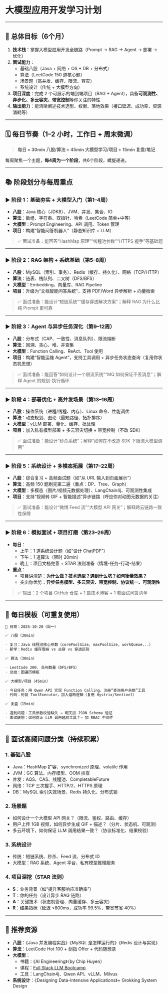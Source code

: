 # 大模型应用开发学习计划

***

## 🎯 总体目标（6个月）

1. **技术栈**：掌握大模型应用开发全链路（Prompt → RAG → Agent → 部署 → 优化）
2. **面试能力**：
   * 基础八股（Java + 网络 + OS + DB + 分布式）
   * 算法（LeetCode 150 道核心题）
   * 场景题（高并发、缓存、限流、容灾）
   * 系统设计（传统 + 大模型方向）
3. **项目深度**：完成 2 个可展示的端到端项目（RAG + Agent），具备**可观测性、异步化、多云容灾、带宽控制**等你关注的特性
4. **输出能力**：能清晰阐述技术选型、权衡、落地效果（接口延迟、成功率、资源消耗等）

***

## 🗓️ 每日节奏（1–2 小时，工作日 + 周末微调）

> **每日 = 30min 八股/算法 + 45min 大模型学习/项目 + 15min 复盘/笔记**

每周聚焦一个主题，**每4周为一个阶段**，共6个阶段，螺旋递进。

***

## 📚 阶段划分与每周重点

### ▶ 阶段 1：基础夯实 + 大模型入门（第1–4周）

* **八股**：Java 核心（JDK8）、JVM、并发、集合、IO
* **算法**：数组、字符串、双指针、哈希（LeetCode 简单+中等）
* **大模型**：Prompt Engineering、API 调用、Token 管理
* **项目**：构建“智能问答机器人”（静态知识库 + LLM）

> ✅ 面试准备：能回答“HashMap 原理”“线程池参数”“HTTPS 握手”等基础题

***

### ▶ 阶段 2：RAG 架构 + 系统基础（第5–8周）

* **八股**：MySQL（索引、事务）、Redis（缓存、持久化）、网络（TCP/HTTP）
* **算法**：链表、栈队列、二叉树（DFS/BFS）
* **大模型**：Embedding、向量库、RAG Pipeline
* **项目**：升级为“文档智能问答系统”，支持 PDF/Word 异步解析 + 向量检索

> ✅ 面试准备：能设计“短链系统”“缓存穿透解决方案”；解释 RAG 为什么比纯 Prompt 更可靠

***

### ▶ 阶段 3：Agent 与异步任务深化（第9–12周）

* **八股**：分布式（CAP、一致性、消息队列）、限流熔断
* **算法**：回溯、贪心、堆、并查集
* **大模型**：Function Calling、ReAct、Tool 使用
* **项目**：构建“智能运维 Agent”，支持工具调用 + 异步任务状态查询（复用你状态机思想）

> ✅ 面试准备：能回答“如何设计一个限流系统”“MQ 如何保证不丢消息”；解释 Agent 的规划-执行循环

***

### ▶ 阶段 4：部署优化 + 高并发场景（第13–16周）

* **八股**：操作系统（进程/线程、内存）、Linux 命令、性能调优
* **算法**：动态规划、图论（最短路径、拓扑排序）
* **大模型**：vLLM 部署、量化、缓存、批处理
* **项目**：加入私有模型部署 + 多云容灾切换 + 带宽控制（不改 SDK）

> ✅ 面试准备：能设计“秒杀系统”；解释“如何在不改造 SDK 下限流大模型调用”

***

### ▶ 阶段 5：系统设计 + 多模态拓展（第17–22周）

* **八股**：综合复习 + 高频面试题（如“从 URL 输入到页面展示”）
* **算法**：高频 150 题刷完第二遍（重点：DP、Tree、Graph）
* **大模型**：多模态（图片/视频元数据处理）、LangChain4j、可观测性集成
* **项目**：支持“视频转 GIF + 智能描述”异步链路（呼应你对动图元数据的关注）

> ✅ 面试准备：能设计“微博 Feed 流”“大模型 API 网关”；解释跨云链路一致性保障

***

### ▶ 阶段 6：模拟面试 + 项目打磨（第23–26周）

* **每日**：
  * 上午：1 道系统设计题（如“设计 ChatPDF”）
  * 下午：1 道算法（限时 20min）
  * 晚上：项目文档完善 + STAR 法则准备（情境-任务-行动-结果）
* **重点**：
  * 项目讲清楚：**为什么做？技术选型？遇到什么坑？如何衡量效果？**
  * 突出你优势：**异步任务模型、多云容灾、带宽控制、协议统一、可观测性**

> ✅ 输出：2 个项目 GitHub 仓库 + 1 篇技术博客 + 1 套面试问答清单

***

## 📖 每日模板（可重复使用）

```markdown
📅 日期：2025-10-20（周一）

✅ 八股（30min）

- 复习：Java 线程池核心参数（corePoolSize, maxPoolSize, workQueue...）
- 新学：Redis 缓存雪崩 vs 击穿 vs 穿透区别

✅ 算法（30min）

- LeetCode 200. 岛屿数量（DFS/BFS）
- 总结：图遍历模板

✅ 大模型/项目（45min）

- 今日任务：用 Qwen API 实现 Function Calling，注册“查询用户余额”工具
- 代码：封装 ToolExecutor，加入熔断逻辑（复用 Hystrix/Sentinel）

✅ 复盘（15min）

- 遇到问题：工具参数校验缺失 → 明天加 JSON Schema 验证
- 面试联想：如何防止 LLM 调用越权工具？→ 加 RBAC 中间件
```

***

## 🧠 面试高频问题分类（持续积累）

### 1. 基础八股

* Java：HashMap 扩容、synchronized 原理、volatile 作用
* JVM：GC 算法、内存模型、OOM 排查
* 并发：AQS、CAS、线程池、CompletableFuture
* 网络：TCP 三次握手、HTTP/2、HTTPS 原理
* DB：MySQL 索引失效场景、Redis 持久化、分布式锁

### 2. 场景题

* 如何设计一个大模型 API 网关？（限流、鉴权、路由、缓存）
* 用户上传 1GB 视频，如何异步生成 GIF + 描述？（分片、状态机、可观测）
* 多云环境下，如何保证 LLM 调用结果一致？（协议标准化、结果校验）

### 3. 系统设计

* 传统：短链系统、秒杀、Feed 流、分布式 ID
* 大模型：RAG 系统、Agent 平台、私有模型推理服务

### 4. 项目深挖（STAR 法则）

* **S**：业务背景（如“提升客服响应准确率”）
* **T**：你的任务（设计异步 RAG 链路）
* **A**：关键技术（状态机管理、向量缓存、多云容灾）
* **R**：结果指标（延迟 <800ms，成功率 99.5%，带宽节省 40%）

***

## 🔧 推荐资源

* **八股**：《Java 并发编程实战》《MySQL 是怎样运行的》《Redis 设计与实现》
* **算法**：LeetCode Hot 100 + 剑指 Offer + 代码随想录
* **大模型**：
  * 书籍：《AI Engineering》（by Chip Huyen）
  * 课程：[Full Stack LLM Bootcamp](https://fullstackdeeplearning.com/llm-bootcamp)
  * 工具：LangChain4j、Qwen API、vLLM、Milvus
* **系统设计**：《Designing Data-Intensive Applications》+ Grokking System Design
